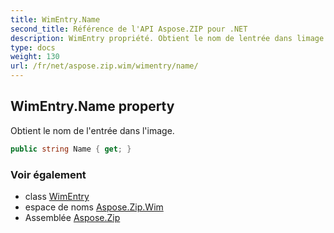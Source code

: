 ```yaml
---
title: WimEntry.Name
second_title: Référence de l'API Aspose.ZIP pour .NET
description: WimEntry propriété. Obtient le nom de lentrée dans limage.
type: docs
weight: 130
url: /fr/net/aspose.zip.wim/wimentry/name/
---
```

## WimEntry.Name property

Obtient le nom de l'entrée dans l'image.

```csharp
public string Name { get; }
```

### Voir également

* class [WimEntry](../)
* espace de noms [Aspose.Zip.Wim](../../wimentry/)
* Assemblée [Aspose.Zip](../../../)


